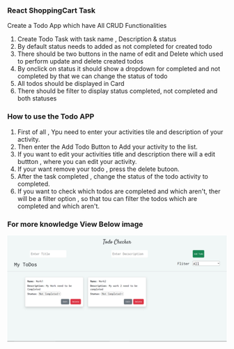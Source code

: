 ### React ShoppingCart Task ###   
Create a Todo App which have All CRUD Functionalities   

1. Create Todo Task with task name , Description & status     
2. By default status needs to added as not completed for created todo   
3. There should be two buttons in the name of edit and Delete which used to perform update and delete created todos   
4. By onclick on status it should show a dropdown for completed and not completed by that we can change the status of todo   
5. All todos should be displayed in Card   
6. There should be filter to display status completed, not completed and both statuses   

### How to use the Todo APP  ###   
1. First of all , Ypu need to enter your activities tile and description of your activity.   
2. Then enter the Add Todo Button to Add your activity to the list.   
3. If you want to edit your activities title and description there will a edit buttton , where you can edit your activity.   
4. If your want remove your todo , press the delete butoon.   
5. After the task completed , change the status of the todo activity to completed.   
6. If you want to check which todos are completed and which aren't, ther will be a filter option , so that tou can filter the todos which are completed and which aren't.   

### For more knowledge View Below image ###   
![alt text](public/2024-06-13.png)